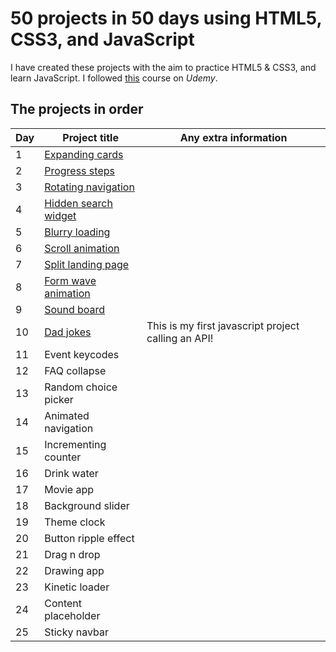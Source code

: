 
# 50 projects in 50 days using HTML5, CSS3, and JavaScript
I have created these projects with the aim to practice HTML5 & CSS3, and learn JavaScript. I followed [this](https://www.udemy.com/course/50-projects-50-days/) course on _Udemy_.

## The projects in order

|Day|Project title|Any extra information|
|---|-------------|---------------------|
|1|[Expanding cards](https://github.com/SarahDuncan/50-projects-50-days-js/tree/main/Expanding%20cards%20(day%201))|
|2|[Progress steps](https://github.com/SarahDuncan/50-projects-50-days-js/tree/main/Progress%20steps%20(day%202))|
|3|[Rotating navigation](https://github.com/SarahDuncan/50-projects-50-days-js/tree/main/Rotating%20navigation%20(day%203))|
|4|[Hidden search widget](https://github.com/SarahDuncan/50-projects-50-days-js/tree/main/Hidden%20search%20widget%20(day%204))|
|5|[Blurry loading](https://github.com/SarahDuncan/50-projects-50-days-js/tree/main/Blurry%20loading%20(day%205))|
|6|[Scroll animation](https://github.com/SarahDuncan/50-projects-50-days-js/tree/main/Scroll%20animation%20(day%206))|
|7|[Split landing page](https://github.com/SarahDuncan/50-projects-50-days-js/tree/main/Split%20landing%20page%20(day%207))|
|8|[Form wave animation](https://github.com/SarahDuncan/50-projects-50-days-js/tree/main/Form%20wave%20(day%208))|
|9|[Sound board](https://github.com/SarahDuncan/50-projects-50-days-js/tree/main/Sound%20board%20(day%209))|
|10|[Dad jokes](https://github.com/SarahDuncan/50-projects-50-days-js/tree/main/Dad%20jokes%20(day%2010))|This is my first javascript project calling an API!|
|11|Event keycodes|
|12|FAQ collapse|
|13|Random choice picker|
|14|Animated navigation|
|15|Incrementing counter|
|16|Drink water|
|17|Movie app|
|18|Background slider|
|19|Theme clock|
|20|Button ripple effect|
|21|Drag n drop|
|22|Drawing app|
|23|Kinetic loader|
|24|Content placeholder|
|25|Sticky navbar|
